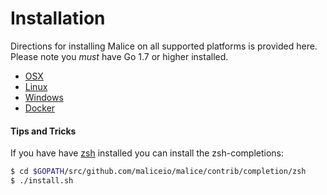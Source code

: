 # Installation

Directions for installing Malice on all supported platforms is provided here. Please note you *must* have Go 1.7 or higher installed.

- [OSX](osx/install.md)
- [Linux](linux/install.md)
- [Windows](windows/install.md)
- [Docker](docker)

#### Tips and Tricks

If you have have [zsh](http://www.zsh.org/) installed you can install the zsh-completions:

```bash
$ cd $GOPATH/src/github.com/maliceio/malice/contrib/completion/zsh
$ ./install.sh
```
